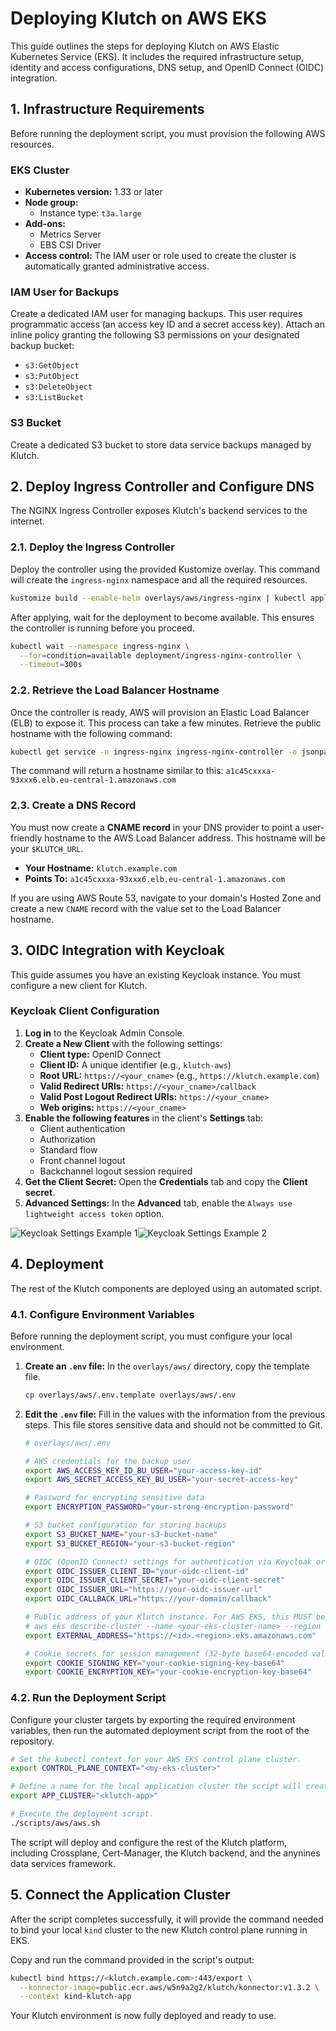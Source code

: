 # Deploying Klutch on AWS EKS

This guide outlines the steps for deploying Klutch on AWS Elastic Kubernetes Service (EKS). It includes the required
infrastructure setup, identity and access configurations, DNS setup, and OpenID Connect (OIDC) integration.

## 1. Infrastructure Requirements

Before running the deployment script, you must provision the following AWS resources.

### EKS Cluster

* **Kubernetes version:** 1.33 or later
* **Node group:**
  * Instance type: `t3a.large`
* **Add-ons:**
  * Metrics Server
  * EBS CSI Driver
* **Access control:** The IAM user or role used to create the cluster is automatically granted administrative access.

### IAM User for Backups

Create a dedicated IAM user for managing backups. This user requires programmatic access (an access key ID and a secret
access key). Attach an inline policy granting the following S3 permissions on your designated backup bucket:

*   `s3:GetObject`
*   `s3:PutObject`
*   `s3:DeleteObject`
*   `s3:ListBucket`

### S3 Bucket

Create a dedicated S3 bucket to store data service backups managed by Klutch.

## 2. Deploy Ingress Controller and Configure DNS

The NGINX Ingress Controller exposes Klutch's backend services to the internet.

### 2.1. Deploy the Ingress Controller

Deploy the controller using the provided Kustomize overlay. This command will create the `ingress-nginx` namespace and
all the required resources.

```sh
kustomize build --enable-helm overlays/aws/ingress-nginx | kubectl apply -f -
```

After applying, wait for the deployment to become available. This ensures the controller is running before you proceed.

```sh
kubectl wait --namespace ingress-nginx \
  --for=condition=available deployment/ingress-nginx-controller \
  --timeout=300s
```

### 2.2. Retrieve the Load Balancer Hostname

Once the controller is ready, AWS will provision an Elastic Load Balancer (ELB) to expose it. This process can take a
few minutes. Retrieve the public hostname with the following command:

```sh
kubectl get service -n ingress-nginx ingress-nginx-controller -o jsonpath='{.status.loadBalancer.ingress[0].hostname}'
```

The command will return a hostname similar to this:
`a1c45cxxxa-93xxx6.elb.eu-central-1.amazonaws.com`

### 2.3. Create a DNS Record

You must now create a **CNAME record** in your DNS provider to point a user-friendly hostname to the AWS Load Balancer
address. This hostname will be your `$KLUTCH_URL`.

*   **Your Hostname:** `klutch.example.com`
*   **Points To:** `a1c45cxxxa-93xxx6.elb.eu-central-1.amazonaws.com`

If you are using AWS Route 53, navigate to your domain's Hosted Zone and create a new `CNAME` record with the value set
to the Load Balancer hostname.

## 3. OIDC Integration with Keycloak

This guide assumes you have an existing Keycloak instance. You must configure a new client for Klutch.

### Keycloak Client Configuration

1.  **Log in** to the Keycloak Admin Console.
2.  **Create a New Client** with the following settings:
    *   **Client type:** OpenID Connect
    *   **Client ID:** A unique identifier (e.g., `klutch-aws`)
    *   **Root URL:** `https://<your_cname>` (e.g., `https://klutch.example.com`)
    *   **Valid Redirect URIs:** `https://<your_cname>/callback`
    *   **Valid Post Logout Redirect URIs:** `https://<your_cname>`
    *   **Web origins:** `https://<your_cname>`
3.  **Enable the following features** in the client's **Settings** tab:
    *   Client authentication
    *   Authorization
    *   Standard flow
    *   Front channel logout
    *   Backchannel logout session required
4.  **Get the Client Secret:** Open the **Credentials** tab and copy the **Client secret**.
5.  **Advanced Settings:** In the **Advanced** tab, enable the `Always use lightweight access token` option.

![Keycloak Settings Example 1](/docs/images/keycloak.png)![Keycloak Settings Example 2](/docs/images/keycloak.png)

## 4. Deployment

The rest of the Klutch components are deployed using an automated script.

### 4.1. Configure Environment Variables

Before running the deployment script, you must configure your local environment.

1.  **Create an `.env` file:** In the `overlays/aws/` directory, copy the template file.

    ```sh
    cp overlays/aws/.env.template overlays/aws/.env
    ```

2.  **Edit the `.env` file:** Fill in the values with the information from the previous steps. This file stores
sensitive data and should not be committed to Git.

    ```sh
    # overlays/aws/.env

    # AWS credentials for the backup user
    export AWS_ACCESS_KEY_ID_BU_USER="your-access-key-id"               # Used to perform S3 backups
    export AWS_SECRET_ACCESS_KEY_BU_USER="your-secret-access-key"       # Used to perform S3 backups

    # Password for encrypting sensitive data
    export ENCRYPTION_PASSWORD="your-strong-encryption-password"        # You can generate and specify your own

    # S3 bucket configuration for storing backups
    export S3_BUCKET_NAME="your-s3-bucket-name"
    export S3_BUCKET_REGION="your-s3-bucket-region"

    # OIDC (OpenID Connect) settings for authentication via Keycloak or another provider
    export OIDC_ISSUER_CLIENT_ID="your-oidc-client-id"
    export OIDC_ISSUER_CLIENT_SECRET="your-oidc-client-secret"
    export OIDC_ISSUER_URL="https://your-oidc-issuer-url"               # Typically: https://<keycloak-host>/realms/<realm>
    export OIDC_CALLBACK_URL="https://your-domain/callback"             # Should match the redirect URI configured in the oidc

    # Public address of your Klutch instance. For AWS EKS, this MUST be the public API server endpoint.
    # aws eks describe-cluster --name <your-eks-cluster-name> --region <your-aws-region> --query "cluster.endpoint" --output text
    export EXTERNAL_ADDRESS="https://<id>.<region>.eks.amazonaws.com"   # The public endpoint of your EKS cluster

    # Cookie secrets for session management (32-byte base64-encoded values)
    export COOKIE_SIGNING_KEY="your-cookie-signing-key-base64"
    export COOKIE_ENCRYPTION_KEY="your-cookie-encryption-key-base64"
    ```

### 4.2. Run the Deployment Script

Configure your cluster targets by exporting the required environment variables, then run the automated deployment script
from the root of the repository.

```sh
# Set the kubectl context for your AWS EKS control plane cluster.
export CONTROL_PLANE_CONTEXT="<my-eks-cluster>"

# Define a name for the local application cluster the script will create.
export APP_CLUSTER="<klutch-app>"

# Execute the deployment script.
./scripts/aws/aws.sh
```

The script will deploy and configure the rest of the Klutch platform, including Crossplane, Cert-Manager, the Klutch
backend, and the anynines data services framework.

## 5. Connect the Application Cluster

After the script completes successfully, it will provide the command needed to bind your local `kind` cluster to the new
Klutch control plane running in EKS.

Copy and run the command provided in the script's output:

```sh
kubectl bind https://<klutch.example.com>:443/export \
  --konnector-image=public.ecr.aws/w5n9a2g2/klutch/konnector:v1.3.2 \
  --context kind-klutch-app
```

Your Klutch environment is now fully deployed and ready to use.
